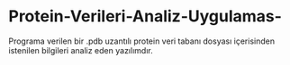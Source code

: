 # Protein-Verileri-Analiz-Uygulamas-
Programa verilen bir .pdb uzantılı protein veri tabanı dosyası içerisinden istenilen bilgileri analiz eden yazılımdır. 
